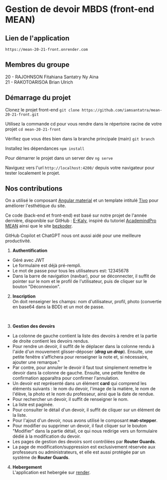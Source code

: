 # Gestion de devoir MBDS (front-end MEAN)

## Lien de l'application 
`https://mean-20-21-front.onrender.com`

## Membres du groupe

20 - RAJOHNSON Fitahiana Santatry Ny Aina 
<br/>
21 - RAKOTOARISOA Brian Ulrich

## Démarrage du projet

Clonez le projet front-end
`git clone https://github.com/iamsantatra/mean-20-21-front.git`

Utilisez la commande cd pour vous rendre dans le répertoire racine de votre projet
`cd mean-20-21-front`

Vérifiez que vous êtes bien dans la branche principale (main) 
`git branch`

Installez les dépendances
`npm install`

Pour démarrer le projet dans un server dev
`ng serve`

Naviguez vers l'url `http://localhost:4200/` depuis votre navigateur pour tester localement le projet.

## Nos contributions

On a utilisé le composant [Angular material](https://material.angular.io/) et un template intitulé [Tivo](https://admin.pixelstrap.com/tivo/template/index.html) pour améliorer l'esthétique du site.

Ce code (back-end et front-end) est basé sur notre projet de l'année dernière, disponible sur GitHub : [E-Kaly](https://github.com/iamsantatra/m1p9mean-santatry-ny-aina), inspiré du tutoriel [AcademindPro MEAN](https://www.udemy.com/course/angular-2-and-nodejs-the-practical-guide/) ainsi que le site [bezkoder](https://www.bezkoder.com/).

GitHub Copilot et ChatGPT nous ont aussi aidé pour une meilleure productivité.

1. **Authentification**
- Géré avec JWT
- Le formulaire est déjà pré-rempli. 
- Le mot de passe pour tous les utilisateurs est: 12345678
- Dans la barre de navigation (navbar), pour se déconnecter, il suffit de pointer sur le nom et le profil de l'utilisateur, puis de cliquer sur le bouton "Déconnexion".

2. **Inscription**<br/>
On doit renseigner les champs: nom d'utilisateur, profil, photo (convertie en base64 dans la BDD) et un mot de passe.
<br/>

3. **Gestion des devoirs**
- La colonne de gauche contient la liste des devoirs à rendre et la partie de droite contient les devoirs rendus.
- Pour rendre un devoir, il suffit de le déplacer dans la colonne rendu à l'aide d'un mouvement  glisser-déposer (***drag un drop***). Ensuite, une petite fenêtre s'affichera pour renseigner la note et, si nécessaire, ajouter une remarque."
- Par contre, pour annuler le devoir il faut tout simplement remettre le devoir dans la colonne de gauche. Ensuite, une petite fenêtre de confirmation apparaîtra pour confirmer l'annulation.
- Un devoir est représenté dans un élément **card** qui comprend les éléments suivants : le nom du devoir, l'image de la matière, le nom de l'élève, la photo et le nom du professeur, ainsi que la date de rendue.
- Pour rechercher un devoir, il suffit de renseigner le nom.
- La liste est paginée.
- Pour consulter le détail d'un devoir, il suffit de cliquer sur un élément de la liste.
- Pour l'ajout d'un devoir, nous avons utilisé le composant **mat-stepper**. 
- Pour modifier ou supprimer un devoir, il faut cliquer sur le bouton "Modifier" dans la partie détail, ce qui nous redirige vers un formulaire dédié à la modification du devoir.
- Les pages de gestion des devoirs sont contrôlées par **Router Guards**.
- La page de modification/suppression est exclusivement réservée aux professeurs ou administrateurs, et elle est aussi protégée par un système de **Router Guards**.

4. **Hebergement**<br/>
L'application est hebergée sur [render](https://render.com/).